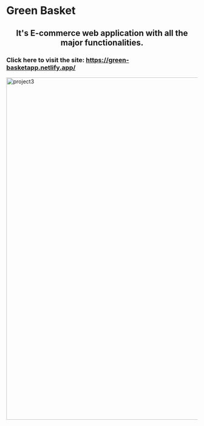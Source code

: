 # Green Basket
<h2 style="text-align: center;">It's E-commerce web application with all the major functionalities. </h2>
<h3>Click here to visit the site: <a href="https://green-basketapp.netlify.app/">https://green-basketapp.netlify.app/</a></h3>
<img width="900" height:"500" alt="project3" src="https://user-images.githubusercontent.com/113410376/214221931-369db1d6-716f-4304-8ddc-a41f33875b35.png">
